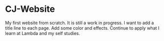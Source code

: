 # CJ-Website
My first website from scratch.
It is still a work in progress.
I want to add a title line to each page.
Add some color and effects.
Continue to apply what I learn at Lambda and my self studies.

